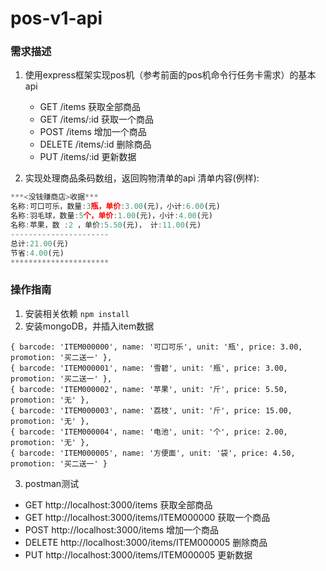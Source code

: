 # pos-v1-api
### 需求描述
1. 使用express框架实现pos机（参考前面的pos机命令行任务卡需求）的基本api
    - GET    /items           获取全部商品
    - GET    /items/:id       获取一个商品
    - POST   /items           增加一个商品
    - DELETE /items/:id       删除商品
    - PUT    /items/:id       更新数据

2. 实现处理商品条码数组，返回购物清单的api
清单内容(例样):
```js
***<没钱赚商店>收据*** 
名称:可口可乐，数量:3瓶，单价:3.00(元)，小计:6.00(元)
名称:羽毛球，数量:5个，单价:1.00(元)，小计:4.00(元)
名称:苹果，数 :2 ，单价:5.50(元)， 计:11.00(元) 
----------------------
总计:21.00(元)
节省:4.00(元)
**********************

```
### 操作指南
1. 安装相关依赖
```npm install```
2. 安装mongoDB，并插入item数据
```
{ barcode: 'ITEM000000', name: '可口可乐', unit: '瓶', price: 3.00, promotion: '买二送一' },
{ barcode: 'ITEM000001', name: '雪碧', unit: '瓶', price: 3.00, promotion: '买二送一' },
{ barcode: 'ITEM000002', name: '苹果', unit: '斤', price: 5.50, promotion: '无' },
{ barcode: 'ITEM000003', name: '荔枝', unit: '斤', price: 15.00, promotion: '无' },
{ barcode: 'ITEM000004', name: '电池', unit: '个', price: 2.00, promotion: '无' },
{ barcode: 'ITEM000005', name: '方便面', unit: '袋', price: 4.50, promotion: '买二送一' }
```
3. postman测试
- GET    http://localhost:3000/items           获取全部商品
- GET    http://localhost:3000/items/ITEM000000       获取一个商品
- POST   http://localhost:3000/items           增加一个商品
- DELETE http://localhost:3000/items/ITEM000005       删除商品
- PUT    http://localhost:3000/items/ITEM000005       更新数据